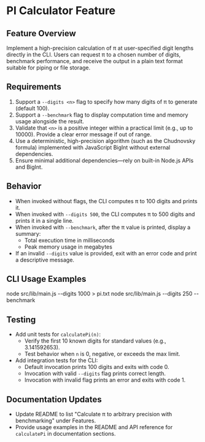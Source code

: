 # PI Calculator Feature

## Feature Overview
Implement a high-precision calculation of π at user-specified digit lengths directly in the CLI. Users can request π to a chosen number of digits, benchmark performance, and receive the output in a plain text format suitable for piping or file storage.

## Requirements

1. Support a `--digits <n>` flag to specify how many digits of π to generate (default 100).
2. Support a `--benchmark` flag to display computation time and memory usage alongside the result.
3. Validate that `<n>` is a positive integer within a practical limit (e.g., up to 10000). Provide a clear error message if out of range.
4. Use a deterministic, high-precision algorithm (such as the Chudnovsky formula) implemented with JavaScript BigInt without external dependencies.
5. Ensure minimal additional dependencies—rely on built-in Node.js APIs and BigInt.

## Behavior

- When invoked without flags, the CLI computes π to 100 digits and prints it.
- When invoked with `--digits 500`, the CLI computes π to 500 digits and prints it in a single line.
- When invoked with `--benchmark`, after the π value is printed, display a summary:
  - Total execution time in milliseconds
  - Peak memory usage in megabytes
- If an invalid `--digits` value is provided, exit with an error code and print a descriptive message.

## CLI Usage Examples

node src/lib/main.js --digits 1000 > pi.txt
node src/lib/main.js --digits 250 --benchmark

## Testing

- Add unit tests for `calculatePi(n)`:
  - Verify the first 10 known digits for standard values (e.g., 3.141592653).
  - Test behavior when `n` is 0, negative, or exceeds the max limit.
- Add integration tests for the CLI:
  - Default invocation prints 100 digits and exits with code 0.
  - Invocation with valid `--digits` flag prints correct length.
  - Invocation with invalid flag prints an error and exits with code 1.

## Documentation Updates

- Update README to list "Calculate π to arbitrary precision with benchmarking" under Features.
- Provide usage examples in the README and API reference for `calculatePi` in documentation sections.